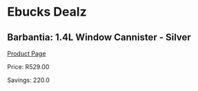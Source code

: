 
# Ebucks Dealz
## Barbantia: 1.4L Window Cannister - Silver
[Product Page](https://www.ebucks.com/web/shop/productSelected.do?prodId=1058671700&catId=714962196)

Price: R529.00

Savings: 220.0


	